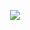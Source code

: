 <p align="center">
  <img src="https://capsule-render.vercel.app/api?type=waving&height=300&color=gradient&text=Salve%20Mundus!&textBg=false&animation=fadeIn&stroke=8ebf93&section=header&desc=Welcome%20to%20my%20Github%20page!&descAlign=39&descAlignY=67&strokeWidth=2&descSize=23"/>
</p>

<!--
**JoshuaFouch/JoshuaFouch** is a ✨ _special_ ✨ repository because its `README.md` (this file) appears on your GitHub profile.

Here are some ideas to get you started:

- 🔭 I’m currently working on ...
- 🌱 I’m currently learning ...
- 👯 I’m looking to collaborate on ...
- 🤔 I’m looking for help with ...
- 💬 Ask me about ...
- 📫 How to reach me: ...
- 😄 Pronouns: ...
- ⚡ Fun fact: ...
-->
